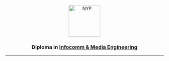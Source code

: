 <div align="center">
  <img alt="NYP" src="https://user-images.githubusercontent.com/65748007/233942326-b3b26578-9df3-49b7-9b3f-882fc621ec83.png" width="100" />
</div>
 
<h3 align="center">
  Diploma in <a href="https://www.nyp.edu.sg/schools/seg/full-time-courses/infocomm-and-media-engineering.html" target="_blank">Infocomm & Media Engineering</a>
</h3>

---

